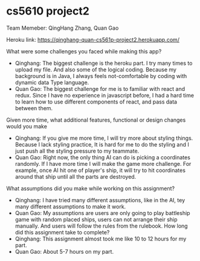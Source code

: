# cs5610 project2
Team Memeber: QingHang Zhang, Quan Gao

Heroku link:
https://qinghang-quan-cs561p-project2.herokuapp.com/

What were some challenges you faced while making this app?
* Qinghang:
The biggest challenge is the heroku part. I try many times to upload my file. And also some of the logical coding. Because my background is in Java, I always feels not-comfortable by coding with dynamic data Type language. 
* Quan Gao:
The biggest challenge for me is to familiar with react and redux. Since I have no experience in javascript before, I had a hard time to learn how to use different components of react, and pass data between them. 

Given more time, what additional features, functional or design changes would you make
* Qinghang:
If you give me more time, I will try more about styling things. Because I lack styling practice, It is hard for me to do the styling and I just push all the styling pressure to my teammate. 
* Quan Gao:
Right now, the only thing AI can do is picking a coordinates randomly. If I have more time I will make the game more challenge. For example, once AI hit one of player's ship, it will try to hit coordinates around that ship until all the parts are destroyed.

What assumptions did you make while working on this assignment?
* Qinghang:
I have tried many different assumptions, like in the AI, tey many different assumptions to make it work.
* Quan Gao:
My assumptions are users are only going to play battleship game with random placed ships, users can not arrange their ship manually. And users will follow the rules from the rulebook.
How long did this assignment take to complete?
* Qinghang:
This assignment almost took me like 10 to 12 hours for my part.
* Quan Gao:
About 5-7 hours on my part.
